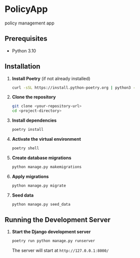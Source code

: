 # PolicyApp

policy management app

## Prerequisites

- Python 3.10

## Installation

1. **Install Poetry** (if not already installed)
   ```bash
   curl -sSL https://install.python-poetry.org | python3 -
   ```

2. **Clone the repository**
   ```bash
   git clone <your-repository-url>
   cd <project-directory>
   ```

3. **Install dependencies**
   ```bash
   poetry install
   ```

4. **Activate the virtual environment**
   ```bash
   poetry shell
   ```


1. **Create database migrations**
   ```bash
   python manage.py makemigrations
   ```

2. **Apply migrations**
   ```bash
   python manage.py migrate
   ```

3. **Seed data**
   ```bash
   python manage.py seed_data
   ```

## Running the Development Server

1. **Start the Django development server**
   ```bash
   poetry run python manage.py runserver
   ```
   The server will start at `http://127.0.0.1:8000/`